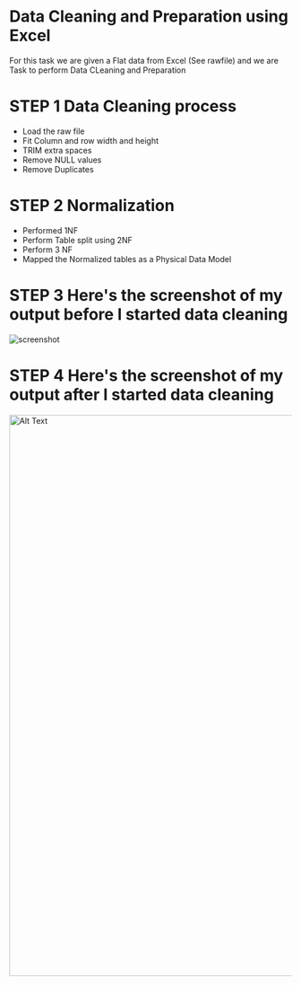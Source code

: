 # Data Cleaning and Preparation using Excel
For this task we are given a Flat data from Excel (See rawfile) and we are Task to perform Data CLeaning and Preparation

# STEP 1 Data Cleaning process

- Load the raw file
- Fit Column and row width and height
- TRIM extra spaces
- Remove NULL values
- Remove Duplicates

# STEP 2 Normalization

- Performed 1NF
- Perform Table split using 2NF
- Perform 3 NF
- Mapped the Normalized tables as a Physical Data Model

# STEP 3 Here's the screenshot of my output before I started data cleaning
![screenshot](images/one.JPG)

# STEP 4 Here's the screenshot of my output after I started data cleaning
<img src="images/PN.png" alt="Alt Text" width="1000" height="1000">
